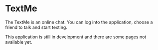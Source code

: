 # TextMe

The TextMe is an online chat. You can log into the application, choose a friend to talk and start texting.

This application is still in development and there are some pages not available yet.


